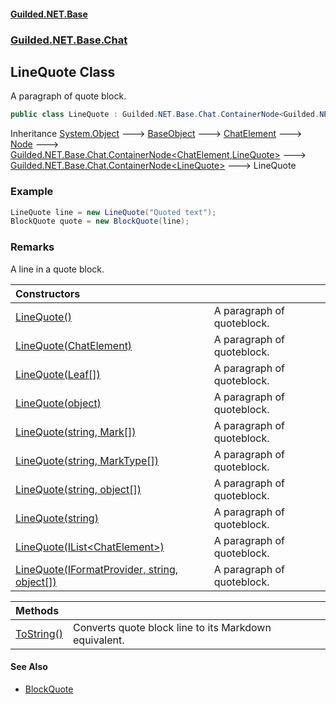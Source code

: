
#### [Guilded.NET.Base](index 'index')
### [Guilded.NET.Base.Chat](index#Guilded_NET_Base_Chat 'Guilded.NET.Base.Chat')
## LineQuote Class
A paragraph of quote block.  
```csharp
public class LineQuote : Guilded.NET.Base.Chat.ContainerNode<Guilded.NET.Base.Chat.LineQuote>
```

Inheritance [System.Object](https://docs.microsoft.com/en-us/dotnet/api/System.Object 'System.Object') &#129106; [BaseObject](BaseObject 'Guilded.NET.Base.BaseObject') &#129106; [ChatElement](ChatElement 'Guilded.NET.Base.Chat.ChatElement') &#129106; [Node](Node 'Guilded.NET.Base.Chat.Node') &#129106; [Guilded.NET.Base.Chat.ContainerNode&lt;](ContainerNode_T_R_ 'Guilded.NET.Base.Chat.ContainerNode&lt;T,R&gt;')[ChatElement](ChatElement 'Guilded.NET.Base.Chat.ChatElement')[,](ContainerNode_T_R_ 'Guilded.NET.Base.Chat.ContainerNode&lt;T,R&gt;')[LineQuote](LineQuote 'Guilded.NET.Base.Chat.LineQuote')[&gt;](ContainerNode_T_R_ 'Guilded.NET.Base.Chat.ContainerNode&lt;T,R&gt;') &#129106; [Guilded.NET.Base.Chat.ContainerNode&lt;](ContainerNode_T_ 'Guilded.NET.Base.Chat.ContainerNode&lt;T&gt;')[LineQuote](LineQuote 'Guilded.NET.Base.Chat.LineQuote')[&gt;](ContainerNode_T_ 'Guilded.NET.Base.Chat.ContainerNode&lt;T&gt;') &#129106; LineQuote  
### Example
```csharp
LineQuote line = new LineQuote("Quoted text");  
BlockQuote quote = new BlockQuote(line);  
```
### Remarks
A line in a quote block.  

| Constructors | |
| :--- | :--- |
| [LineQuote()](LineQuote_LineQuote() 'Guilded.NET.Base.Chat.LineQuote.LineQuote()') | A paragraph of quoteblock.<br/> |
| [LineQuote(ChatElement)](LineQuote_LineQuote(ChatElement) 'Guilded.NET.Base.Chat.LineQuote.LineQuote(Guilded.NET.Base.Chat.ChatElement)') | A paragraph of quoteblock.<br/> |
| [LineQuote(Leaf[])](LineQuote_LineQuote(Leaf__) 'Guilded.NET.Base.Chat.LineQuote.LineQuote(Guilded.NET.Base.Chat.Leaf[])') | A paragraph of quoteblock.<br/> |
| [LineQuote(object)](LineQuote_LineQuote(object) 'Guilded.NET.Base.Chat.LineQuote.LineQuote(object)') | A paragraph of quoteblock.<br/> |
| [LineQuote(string, Mark[])](LineQuote_LineQuote(string_Mark__) 'Guilded.NET.Base.Chat.LineQuote.LineQuote(string, Guilded.NET.Base.Chat.Mark[])') | A paragraph of quoteblock.<br/> |
| [LineQuote(string, MarkType[])](LineQuote_LineQuote(string_MarkType__) 'Guilded.NET.Base.Chat.LineQuote.LineQuote(string, Guilded.NET.Base.Chat.MarkType[])') | A paragraph of quoteblock.<br/> |
| [LineQuote(string, object[])](LineQuote_LineQuote(string_object__) 'Guilded.NET.Base.Chat.LineQuote.LineQuote(string, object[])') | A paragraph of quoteblock.<br/> |
| [LineQuote(string)](LineQuote_LineQuote(string) 'Guilded.NET.Base.Chat.LineQuote.LineQuote(string)') | A paragraph of quoteblock.<br/> |
| [LineQuote(IList&lt;ChatElement&gt;)](LineQuote_LineQuote(IList_ChatElement_) 'Guilded.NET.Base.Chat.LineQuote.LineQuote(System.Collections.Generic.IList&lt;Guilded.NET.Base.Chat.ChatElement&gt;)') | A paragraph of quoteblock.<br/> |
| [LineQuote(IFormatProvider, string, object[])](LineQuote_LineQuote(IFormatProvider_string_object__) 'Guilded.NET.Base.Chat.LineQuote.LineQuote(System.IFormatProvider, string, object[])') | A paragraph of quoteblock.<br/> |

| Methods | |
| :--- | :--- |
| [ToString()](LineQuote_ToString() 'Guilded.NET.Base.Chat.LineQuote.ToString()') | Converts quote block line to its Markdown equivalent.<br/> |

#### See Also
- [BlockQuote](BlockQuote 'Guilded.NET.Base.Chat.BlockQuote')

